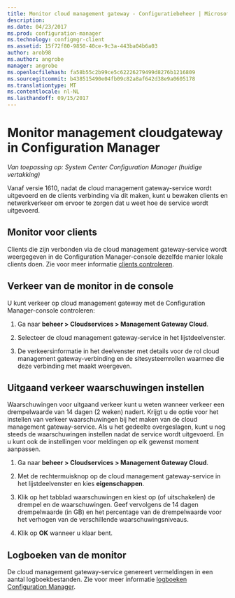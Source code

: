 ```yaml
---
title: Monitor cloud management gateway - Configuratiebeheer | Microsoft Docs
description: 
ms.date: 04/23/2017
ms.prod: configuration-manager
ms.technology: configmgr-client
ms.assetid: 15f72f80-9850-40ce-9c3a-443ba04b6a03
author: arob98
ms.author: angrobe
manager: angrobe
ms.openlocfilehash: fa58b55c2b99ce5c62226279499d8276b1216809
ms.sourcegitcommit: b438515490e04fb09c82a8af642d38e9a0605178
ms.translationtype: MT
ms.contentlocale: nl-NL
ms.lasthandoff: 09/15/2017
---
```

# <a name="monitor-cloud-management-gateway-in-configuration-manager"></a>Monitor management cloudgateway in Configuration Manager

*Van toepassing op: System Center Configuration Manager (huidige vertakking)*

Vanaf versie 1610, nadat de cloud management gateway-service wordt uitgevoerd en de clients verbinding via dit maken, kunt u bewaken clients en netwerkverkeer om ervoor te zorgen dat u weet hoe de service wordt uitgevoerd.

## <a name="monitor-clients"></a>Monitor voor clients

Clients die zijn verbonden via de cloud management gateway-service wordt weergegeven in de Configuration Manager-console dezelfde manier lokale clients doen. Zie voor meer informatie [clients controleren](monitor-clients.md).

## <a name="monitor-traffic-in-the-console"></a>Verkeer van de monitor in de console

U kunt verkeer op cloud management gateway met de Configuration Manager-console controleren:

1. Ga naar **beheer > Cloudservices > Management Gateway Cloud**.

2. Selecteer de cloud management gateway-service in het lijstdeelvenster.

3. De verkeersinformatie in het deelvenster met details voor de rol cloud management gateway-verbinding en de sitesysteemrollen waarmee die deze verbinding met maakt weergeven.

## <a name="set-up-outbound-traffic-alerts"></a>Uitgaand verkeer waarschuwingen instellen

Waarschuwingen voor uitgaand verkeer kunt u weten wanneer verkeer een drempelwaarde van 14 dagen (2 weken) nadert. Krijgt u de optie voor het instellen van verkeer waarschuwingen bij het maken van de cloud management gateway-service. Als u het gedeelte overgeslagen, kunt u nog steeds de waarschuwingen instellen nadat de service wordt uitgevoerd. En u kunt ook de instellingen voor meldingen op elk gewenst moment aanpassen.

1. Ga naar **beheer > Cloudservices > Management Gateway Cloud**.

2. Met de rechtermuisknop op de cloud management gateway-service in het lijstdeelvenster en kies **eigenschappen**.

3. Klik op het tabblad waarschuwingen en kiest op (of uitschakelen) de drempel en de waarschuwingen. Geef vervolgens de 14 dagen drempelwaarde (in GB) en het percentage van de drempelwaarde voor het verhogen van de verschillende waarschuwingsniveaus.

4. Klik op **OK** wanneer u klaar bent.

## <a name="monitor-logs"></a>Logboeken van de monitor

De cloud management gateway-service genereert vermeldingen in een aantal logboekbestanden. Zie voor meer informatie [logboeken Configuration Manager](/sccm/core/plan-design/hierarchy/log-files).
